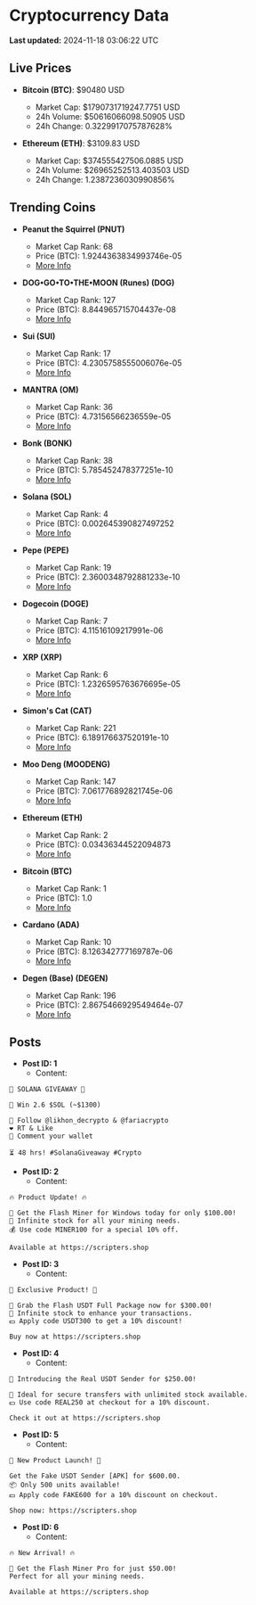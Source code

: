 # Cryptocurrency Data

**Last updated:** 2024-11-18 03:06:22 UTC

## Live Prices
- **Bitcoin (BTC)**: $90480 USD
  - Market Cap: $1790731719247.7751 USD
  - 24h Volume: $50616066098.50905 USD
  - 24h Change: 0.3229917075787628%

- **Ethereum (ETH)**: $3109.83 USD
  - Market Cap: $374555427506.0885 USD
  - 24h Volume: $26965252513.403503 USD
  - 24h Change: 1.2387236030990856%

## Trending Coins
- **Peanut the Squirrel (PNUT)**
  - Market Cap Rank: 68
  - Price (BTC): 1.9244363834993746e-05
  - [More Info](https://www.coingecko.com/en/coins/peanut-the-squirrel)

- **DOG•GO•TO•THE•MOON (Runes) (DOG)**
  - Market Cap Rank: 127
  - Price (BTC): 8.844965715704437e-08
  - [More Info](https://www.coingecko.com/en/coins/dog-go-to-the-moon-runes-2)

- **Sui (SUI)**
  - Market Cap Rank: 17
  - Price (BTC): 4.2305758555006076e-05
  - [More Info](https://www.coingecko.com/en/coins/sui)

- **MANTRA (OM)**
  - Market Cap Rank: 36
  - Price (BTC): 4.73156566236559e-05
  - [More Info](https://www.coingecko.com/en/coins/mantra)

- **Bonk (BONK)**
  - Market Cap Rank: 38
  - Price (BTC): 5.785452478377251e-10
  - [More Info](https://www.coingecko.com/en/coins/bonk)

- **Solana (SOL)**
  - Market Cap Rank: 4
  - Price (BTC): 0.002645390827497252
  - [More Info](https://www.coingecko.com/en/coins/solana)

- **Pepe (PEPE)**
  - Market Cap Rank: 19
  - Price (BTC): 2.3600348792881233e-10
  - [More Info](https://www.coingecko.com/en/coins/pepe)

- **Dogecoin (DOGE)**
  - Market Cap Rank: 7
  - Price (BTC): 4.11516109217991e-06
  - [More Info](https://www.coingecko.com/en/coins/dogecoin)

- **XRP (XRP)**
  - Market Cap Rank: 6
  - Price (BTC): 1.2326595763676695e-05
  - [More Info](https://www.coingecko.com/en/coins/xrp)

- **Simon's Cat (CAT)**
  - Market Cap Rank: 221
  - Price (BTC): 6.189176637520191e-10
  - [More Info](https://www.coingecko.com/en/coins/simons-cat)

- **Moo Deng (MOODENG)**
  - Market Cap Rank: 147
  - Price (BTC): 7.061776892821745e-06
  - [More Info](https://www.coingecko.com/en/coins/moo-deng)

- **Ethereum (ETH)**
  - Market Cap Rank: 2
  - Price (BTC): 0.03436344522094873
  - [More Info](https://www.coingecko.com/en/coins/ethereum)

- **Bitcoin (BTC)**
  - Market Cap Rank: 1
  - Price (BTC): 1.0
  - [More Info](https://www.coingecko.com/en/coins/bitcoin)

- **Cardano (ADA)**
  - Market Cap Rank: 10
  - Price (BTC): 8.126342777169787e-06
  - [More Info](https://www.coingecko.com/en/coins/cardano)

- **Degen (Base) (DEGEN)**
  - Market Cap Rank: 196
  - Price (BTC): 2.8675466929549464e-07
  - [More Info](https://www.coingecko.com/en/coins/degen-base)

## Posts
- **Post ID: 1**
  - Content:
```
🚀 SOLANA GIVEAWAY 🚀

🎁 Win 2.6 $SOL (~$1300)

🤝 Follow @likhon_decrypto & @fariacrypto
❤️ RT & Like
💬 Comment your wallet

⏳ 48 hrs! #SolanaGiveaway #Crypto
```

- **Post ID: 2**
  - Content:
```
🔥 Product Update! 🔥

🚀 Get the Flash Miner for Windows today for only $100.00!
🔋 Infinite stock for all your mining needs.
💰 Use code MINER100 for a special 10% off.

Available at https://scripters.shop
```

- **Post ID: 3**
  - Content:
```
🎁 Exclusive Product! 🎁

💸 Grab the Flash USDT Full Package now for $300.00!
🎉 Infinite stock to enhance your transactions.
💵 Apply code USDT300 to get a 10% discount!

Buy now at https://scripters.shop
```

- **Post ID: 4**
  - Content:
```
💎 Introducing the Real USDT Sender for $250.00!

💼 Ideal for secure transfers with unlimited stock available.
💵 Use code REAL250 at checkout for a 10% discount.

Check it out at https://scripters.shop
```

- **Post ID: 5**
  - Content:
```
🚀 New Product Launch! 🚀

Get the Fake USDT Sender [APK] for $600.00.
📦 Only 500 units available!
💵 Apply code FAKE600 for a 10% discount on checkout.

Shop now: https://scripters.shop
```

- **Post ID: 6**
  - Content:
```
🔥 New Arrival! 🔥

💸 Get the Flash Miner Pro for just $50.00!
Perfect for all your mining needs.

Available at https://scripters.shop
```

